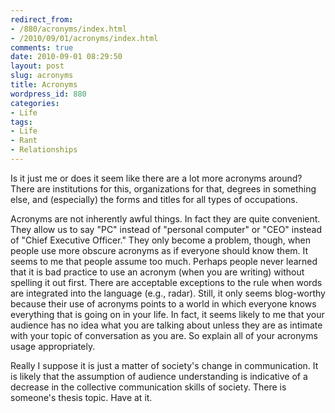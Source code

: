 ```yaml
---
redirect_from:
- /880/acronyms/index.html
- /2010/09/01/acronyms/index.html
comments: true
date: 2010-09-01 08:29:50
layout: post
slug: acronyms
title: Acronyms
wordpress_id: 880
categories:
- Life
tags:
- Life
- Rant
- Relationships
---
```


Is it just me or does it seem like there are a lot more acronyms around?  There are institutions for this, organizations for that, degrees in something else, and (especially) the forms and titles for all types of occupations.

Acronyms are not inherently awful things.  In fact they are quite convenient.  They allow us to say "PC" instead of "personal computer" or "CEO" instead of "Chief Executive Officer."  They only become a problem, though, when people use more obscure acronyms as if everyone should know them.  It seems to me that people assume too much.  Perhaps people never learned that it is bad practice to use an acronym (when you are writing) without spelling it out first.  There are acceptable exceptions to the rule when words are integrated into the language (e.g., radar).  Still, it only seems blog-worthy because their use of acronyms points to a world in which everyone knows everything that is going on in your life.  In fact, it seems likely to me that your audience has no idea what you are talking about unless they are as intimate with your topic of conversation as you are.  So explain all of your acronyms usage appropriately.

Really I suppose it is just a matter of society's change in communication.  It is likely that the assumption of audience understanding is indicative of a decrease in the collective communication skills of society.  There is someone's thesis topic.  Have at it.
